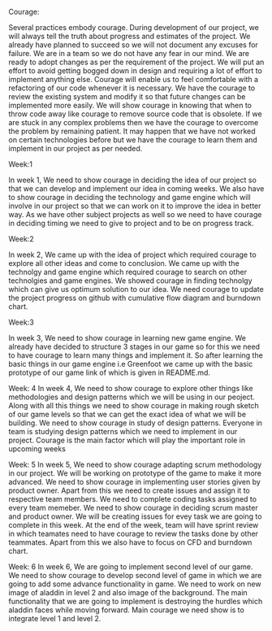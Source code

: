
Courage:

Several practices embody courage. During development of our project, we will always tell the truth about progress and estimates of the project. We already have planned to succeed so we will not document any excuses for failure. We are in a team so we do not have any fear in our mind. We are ready to adopt changes as per the requirement of the project. We will put an effort to avoid getting bogged down in design and requiring a lot of effort to implement anything else. Courage will enable us to feel comfortable with a refactoring of our code whenever it is necessary. We have the courage to review the existing system and modify it so that future changes can be implemented more easily. We will show courage in knowing that when to throw code away like courage to remove source code that is obsolete. If we are stuck in any complex problems then we have the courage to overcome the problem by remaining patient. It may happen that we have not worked on certain technologies before but we have the courage to learn them and implement in our project as per needed.

Week:1

In week 1, We need to show courage in deciding the idea of our project so that we can develop and implement our idea in coming weeks.
We also have to show courage in deciding the technology and game engine which will involve in our project so that we can work on it to improve the idea in better way. As we have other subject projects as well so we need to have courage in deciding timing we need to give to project and to be on progress track.

Week:2

In week 2, We came up with the idea of project which required courage to explore all other ideas and come to conclusion. We came up with the technolgy and game engine which required courage to search on other technolgies and game engines. We showed courage in finding technolgy which can give us optimum solution to our idea. We need courage to update the project progress on github with cumulative flow diagram and burndown chart.

Week:3

In week 3, We need to show courage in learning new game engine. We already have decided to structure 3 stages in our game so for this we need to have courage to learn many things and implement it. So after learning the basic things in our game engine i.e Greenfoot we came up with the basic prototype of our game link of which is given in README.md.

Week: 4
In week 4, We need to show courage to explore other things like methodologies and design patterns which we will be using in our peoject. Along with all this things we need to show courage in making rough sketch of our game levels so that we can get the exact idea of what we will be building. We need to show courage in study of design patterns. Everyone in team is studying design patterns which we need to implement in our project. Courage is the main factor which will play the important role in upcoming weeks


Week: 5
In week 5, We need to show courage adapting scrum methodology in our project. We will be working on prototype of the game to make it more advanced. We need to show courage in implementing user stories given by product owner. Apart from this we need to create issues and assign it to respective team members. We need to complete coding tasks assigned to every team memeber. We need to show courage in deciding scrum master and product owner. We will be creating issues for evey task we are going to complete in this week. At the end of the week, team will have sprint review in which teamates need to have courage to review the tasks done by other teammates. Apart from this we also have to focus on CFD and burndown chart.  

Week: 6
In week 6, We are going to implement second level of our game. We need to show courage to develop second level of game in which we are going to add some advance functionality in game. We need to work on new image of aladdin in level 2 and also image of the background.  The main functionality that we are going to implement is destroying the hurdles which aladdin faces while moving forward. Main courage we need show is to integrate level 1 and level 2.